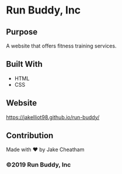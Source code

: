 # Run Buddy, Inc

## Purpose
A website that offers fitness training services. 

## Built With
* HTML
* CSS

## Website
https://jakelliot98.github.io/run-buddy/

## Contribution
Made with ❤️ by Jake Cheatham

### ©️2019 Run Buddy, Inc 
